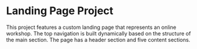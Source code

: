 # Landing Page Project

<!-- ## Table of Contents -->

<!-- * [Instructions](#instructions) -->

<!-- ## Instructions -->

This project features a custom landing page that represents an online workshop.
The top navigation is built dynamically based on the structure of the main section.
The page has a header section and five content sections.

